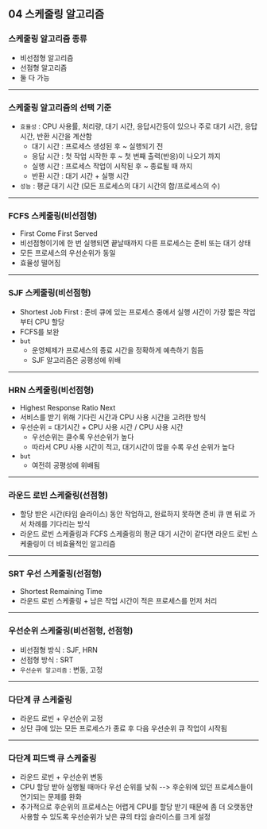 ## 04 스케줄링 알고리즘
### 스케줄링 알고리즘 종류
- 비선점형 알고리즘
- 선점형 알고리즘
- 둘 다 가능
---
### 스케줄링 알고리즘의 선택 기준
- `효율성` : CPU 사용률, 처리량, 대기 시간, 응답시간등이 있으나 주로 대기 시간, 응답 시간, 반환 시간을 계산함
  - 대기 시간 : 프로세스 생성된 후 ~ 실행되기 전
  - 응답 시간 : 첫 작업 시작한 후 ~ 첫 번째 출력(반응)이 나오기 까지
  - 실행 시간 : 프로세스 작업이 시작된 후 ~ 종료될 때 까지
  - 반환 시간 : 대기 시간 + 실행 시간
- `성능` : 평균 대기 시간 (모든 프로세스의 대기 시간의 합/프로세스의 수)
---
### FCFS 스케줄링(비선점형)
- First Come First Served
- 비선점형이기에 한 번 실행되면 끝날때까지 다른 프로세스는 준비 또는 대기 상태
- 모든 프로세스의 우선순위가 동일
- 효율성 떨어짐
---
### SJF 스케줄링(비선점형)
- Shortest Job First : 준비 큐에 있는 프로세스 중에서 실행 시간이 가장 짧은 작업부터 CPU 할당
- FCFS를 보완
- `but`
  - 운영체제가 프로세스의 종료 시간을 정확하게 예측하기 힘듬
  - SJF 알고리즘은 공평성에 위배
---
### HRN 스케줄링(비선점형)
- Highest Response Ratio Next
- 서비스를 받기 위해 기다린 시간과 CPU 사용 시간을 고려한 방식
- 우선순위 = 대기시간 + CPU 사용 시간 / CPU 사용 시간
  - 우선순위는 클수록 우선순위가 높다
  - 따라서 CPU 사용 시간이 적고, 대기시간이 많을 수록 우선 순위가 높다
- `but` 
  - 여전히 공평성에 위배됨
---
### 라운드 로빈 스케줄링(선점형)
- 할당 받은 시간(타임 슬라이스) 동안 작업하고, 완료하지 못하면 준비 큐 맨 뒤로 가서 차례를 기다리는 방식
- 라운드 로빈 스케줄링과 FCFS 스케줄링의 평균 대기 시간이 같다면 라운드 로빈 스케줄링이 더 비효율적인 알고리즘
---
### SRT 우선 스케줄링(선점형)
- Shortest Remaining Time
- 라운드 로빈 스케줄링 + 남은 작업 시간이 적은 프로세스를 먼저 처리
---
### 우선순위 스케줄링(비선점형, 선점형)
 - 비선점형 방식 : SJF, HRN
 - 선점형 방식 : SRT
 - `우선순위 알고리즘` : 변동, 고정
---
### 다단계 큐 스케줄링
- 라운드 로빈 + 우선순위 고정
- 상단 큐에 있는 모든 프로세스가 종료 후 다음 우선순위 큐 작업이 시작됨
---
### 다단계 피드백 큐 스케줄링
- 라운드 로빈 + 우선순위 변동
- CPU 할당 받아 실행될 때마다 우선 순위를 낮춰 --> 후순위에 있던 프로세스들이 연기되는 문제를 완화
- 추가적으로 후순위의 프로세스는 어렵게 CPU를 할당 받기 때문에 좀 더 오랫동안 사용할 수 있도록 우선순위가 낮은 큐의 타임 슬라이스를 크게 설정